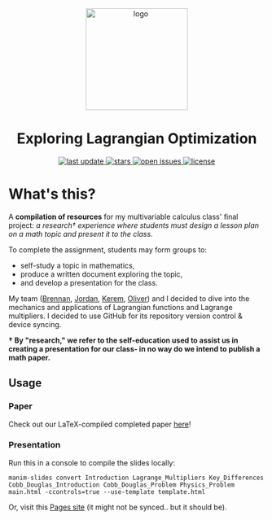 <div align="center">
	<img src="assets/logo.png" alt="logo" width="200" height="auto" />
	<h1>Exploring Lagrangian Optimization</h1>
	<p>
		<a href="">
			<img src="https://img.shields.io/github/last-commit/philosolog/exploring-lagrangian-optimization" alt="last update" />
		</a>
		<a href="https://github.com/philosolog/exploring-lagrangian-optimization/stargazers">
			<img src="https://img.shields.io/github/stars/philosolog/exploring-lagrangian-optimization" alt="stars" />
		</a>
		<a href="https://github.com/philosolog/exploring-lagrangian-optimization/issues/">
			<img src="https://img.shields.io/github/issues/philosolog/exploring-lagrangian-optimization" alt="open issues" />
		</a>
		<a href="https://github.com/philosolog/exploring-lagrangian-optimization/blob/master/LICENSE">
			<img src="https://img.shields.io/github/license/philosolog/exploring-lagrangian-optimization.svg" alt="license" />
		</a>
	</p>
</div>

# What's this?
A **compilation of resources** for my multivariable calculus class' final project: *a research† experience where students must design a lesson plan on a math topic and present it to the class*.

To complete the assignment, students may form groups to:
- self-study a topic in mathematics,
- produce a written document exploring the topic,
- and develop a presentation for the class.

My team ([Brennan](https://github.com/Brensum), [Jordan](https://github.com/Jadams06), [Kerem](https://github.com/Ottoerm7), [Oliver](https://github.com/aureliusandreas)) and I decided to dive into the mechanics and applications of Lagrangian functions and Lagrange multipliers. I decided to use GitHub for its repository version control & device syncing.

**† By "research," we refer to the self-education used to assist us in creating a presentation for our class- in no way do we intend to publish a math paper.**

## Usage
### Paper
Check out our LaTeX-compiled completed paper [here](https://github.com/philosolog/Exploring-Lagrangian-Optimization/blob/main/Paper/Wrapper.pdf)! 
### Presentation
Run this in a console to compile the slides locally:
```console
manim-slides convert Introduction Lagrange_Multipliers Key_Differences Cobb_Douglas_Introduction Cobb_Douglas_Problem Physics_Problem main.html -ccontrols=true --use-template template.html
```
Or, visit this [Pages site](https://philosolog.github.io/Exploring-Lagrangian-Optimization-Slides/) (it might not be synced.. but it should be).
